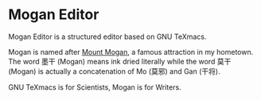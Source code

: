 # Mogan Editor
Mogan Editor is a structured editor based on GNU TeXmacs.

Mogan is named after [Mount Mogan](https://en.wikipedia.org/wiki/Mount_Mogan), a famous attraction in my hometown. The word 墨干 (Mogan) means ink dried literally while the word 莫干 (Mogan) is actually a concatenation of Mo (莫邪) and Gan (干将).

GNU TeXmacs is for Scientists, Mogan is for Writers.

